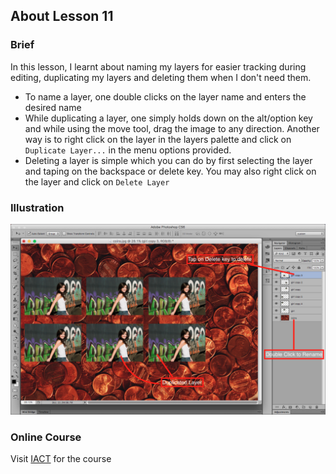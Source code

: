 ## About Lesson 11

### Brief
In this lesson, I learnt about naming my layers for easier tracking during editing, duplicating my layers and deleting them when I don't need them.

- To name a layer, one double clicks on the layer name and enters the desired name
- While duplicating a layer, one simply holds down on the alt/option key and while using the move tool, drag the image to any direction. Another way is to right click on the layer in the layers palette and click on ```Duplicate Layer...``` in the menu options provided.
- Deleting a layer is simple which you can do by first selecting the layer and taping on the backspace or delete key. You may also right click on the layer and click on ```Delete Layer```

### Illustration
![Illustration Example](../assets/images/illustration11.png)

### Online Course
Visit [IACT](https://iact.ie) for the course
